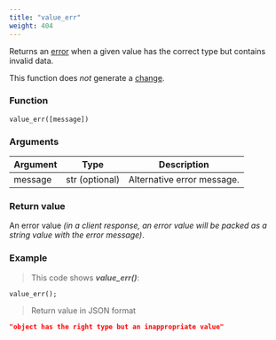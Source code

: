 ```yaml
---
title: "value_err"
weight: 404
---
```


Returns an [error](../../data-types/error) when a given value has the correct type but contains invalid data.

This function does *not* generate a [change](../../overview/changes).

### Function

`value_err([message])`

### Arguments

Argument | Type | Description
-------- | ---- | -----------
message | str (optional) | Alternative error message.

### Return value

An error value *(in a client response, an error value will be packed as a string value with the error message)*.

### Example

> This code shows ***value_err()***:

```thingsdb,json_response
value_err();
```

> Return value in JSON format

```json
"object has the right type but an inappropriate value"
```
